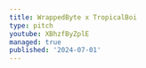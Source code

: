 ```yaml
---
title: WrappedByte x TropicalBoi
type: pitch
youtube: XBhzfByZplE
managed: true
published: '2024-07-01'
---
```

